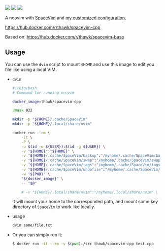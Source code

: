 [![](https://images.microbadger.com/badges/image/thawk/spacevim-cpp.svg)](https://microbadger.com/images/thawk/spacevim-cpp) [![](https://images.microbadger.com/badges/commit/thawk/spacevim-cpp.svg)](https://microbadger.com/images/thawk/spacevim-cpp) [![](https://images.microbadger.com/badges/version/thawk/spacevim-cpp.svg)](https://microbadger.com/images/thawk/spacevim-cpp)

A neovim with [SpaceVim](https://spacevim.org) and [my customized configuration](https://github.com/thawk/dotspacevim).

https://hub.docker.com/r/thawk/spacevim-cpp

Based on: https://hub.docker.com/r/thawk/spacevim-base

## Usage

You can use the ``dvim`` script to mount ``$HOME`` and use this image to edit you file like using a local VIM.

* ``dvim``

  ```sh
  #!/bin/bash
  # Command for running neovim
  
  docker_image=thawk/spacevim-cpp
  
  umask 022
  
  mkdir -p "${HOME}/.cache/SpaceVim"
  mkdir -p "${HOME}/.local/share/nvim"
  
  docker run --rm \
      -it \
      -P \
      -u $(id -u ${USER}):$(id -g ${USER}) \
      -v "${HOME}":"${HOME}" \
      -v "${HOME}/.cache/SpaceVim/backup":"/myhome/.cache/SpaceVim/backup" \
      -v "${HOME}/.cache/SpaceVim/swap":"/myhome/.cache/SpaceVim/swap" \
      -v "${HOME}/.cache/SpaceVim/tags":"/myhome/.cache/SpaceVim/tags" \
      -v "${HOME}/.cache/SpaceVim/undofile":"/myhome/.cache/SpaceVim/undofile" \
      -w "${PWD}" \
      "${docker_image}" \
      -- "$@"
  
      # -v "${HOME}/.local/share/nvim":"/myhome/.local/share/nvim" \
  ```

  It will mount your home to the corresponded path, and mount some key directory of ``SpaceVim`` to work like locally.

* usage

  ```sh
  dvim some/file.txt
  ```

* Or you can simply run it:

  ```sh
  $ docker run -it --rm -v $(pwd):/src thawk/spacevim-cpp test.cpp
  ```

